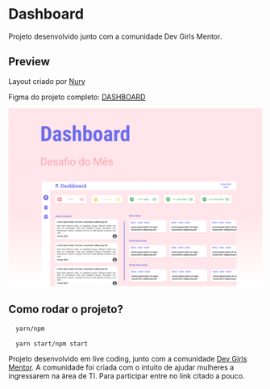 # Dashboard

Projeto desenvolvido junto com a comunidade Dev Girls Mentor.

## Preview

Layout criado por [Nury](https://github.com/nurycaroline)

Figma do projeto completo: [DASHBOARD](https://www.figma.com/file/qZBVxW8qmygFJBKjWusTMX/Dashboard-ToDo?node-id=1%3A11)

![Preview](./public/preview.png)

## Como rodar o projeto?

```
  yarn/npm
```

```
  yarn start/npm start
```

Projeto desenvolvido em live coding, junto com a comunidade [Dev Girls Mentor](https://discord.com/invite/8m8ByW8raM). A comunidade foi criada com o intuito de ajudar mulheres a ingressarem na área de TI. Para participar entre no link citado a pouco.
